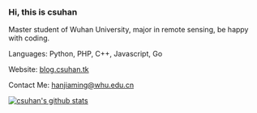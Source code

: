 ### Hi, this is csuhan
Master student of Wuhan University, major in remote sensing, be happy with coding.

Languages: Python, PHP, C++, Javascript, Go

Website: [blog.csuhan.tk](https://blog.csuhan.tk)

Contact Me: hanjiaming@whu.edu.cn

[![csuhan's github stats](https://github-readme-stats.vercel.app/api?username=csuhan&show_icons=true&hide_title=true)](https://github-readme-stats.vercel.app/api?username=csuhan&show_icons=true&hide_title=true)